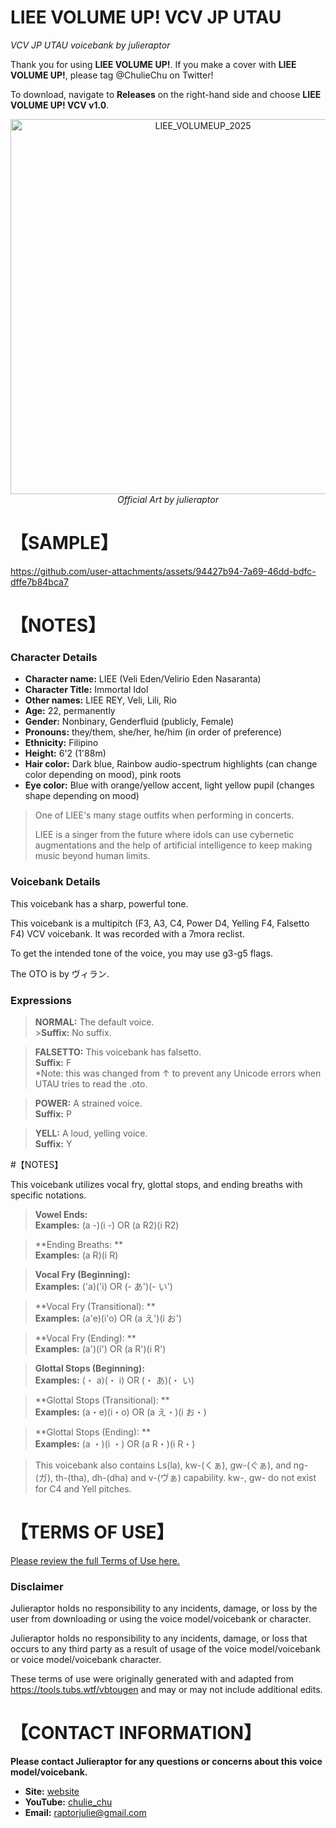 # LIEE VOLUME UP! VCV JP UTAU
<i> VCV JP UTAU voicebank by julieraptor</i>

Thank you for using **LIEE VOLUME UP!**. If you make a cover with **LIEE VOLUME UP!**, please tag @ChulieChu on Twitter!
<p>
To download, navigate to <b>Releases</b> on the right-hand side and choose <b>LIEE VOLUME UP! VCV v1.0</b>.

<p align="center">
<img height="600" alt="LIEE_VOLUMEUP_2025" src="https://github.com/user-attachments/assets/b8e330c3-0e08-4cdf-802f-9b2228fbb31a" />
<br>
<i>Official Art by julieraptor</i>
</p>

# 【SAMPLE】 

https://github.com/user-attachments/assets/94427b94-7a69-46dd-bdfc-dffe7b84bca7

# 【NOTES】 
### Character Details
- **Character name:** LIEE (Veli Eden/Velirio Eden Nasaranta)
- **Character Title:** Immortal Idol 
- **Other names:** LIEE REY, Veli, Lili, Rio
- **Age:** 22, permanently
- **Gender:** Nonbinary, Genderfluid (publicly, Female)
- **Pronouns:** they/them, she/her, he/him (in order of preference)
- **Ethnicity:** Filipino
- **Height:** 6'2 (1'88m)
- **Hair color:** Dark blue, Rainbow audio-spectrum highlights (can change color depending on mood), pink roots
- **Eye color:** Blue with orange/yellow accent, light yellow pupil (changes shape depending on mood)

> One of LIEE's many stage outfits when performing in concerts.<p>
> LIEE is a singer from the future where idols can use cybernetic augmentations and the help of artificial intelligence to keep making music beyond human limits.

### Voicebank Details

This voicebank has a sharp, powerful tone.

This voicebank is a multipitch (F3, A3, C4, Power D4, Yelling F4, Falsetto F4) VCV voicebank. It was recorded with a 7mora reclist.

To get the intended tone of the voice, you may use g3-g5 flags.

The OTO is by ヴィラン.

### Expressions
>**NORMAL:** The default voice. 
<br>>**Suffix:** No suffix.

>**FALSETTO:** This voicebank has falsetto.
<br>**Suffix:** F
<br>*Note: this was changed from ↑ to prevent any Unicode errors when UTAU tries to read the .oto.

>**POWER:** A strained voice.
<br>**Suffix:** P

>**YELL:** A loud, yelling voice.
<br>**Suffix:** Y


#【NOTES】 

This voicebank utilizes vocal fry, glottal stops, and ending breaths with specific notations.

>**Vowel Ends:**
<br>**Examples:** (a -)(i -) OR (a R2)(i R2)

>**Ending Breaths: **
<br>**Examples:** (a R)(i R)

>**Vocal Fry (Beginning):**
<br>**Examples:** ('a)('i) OR (- あ')(- い')

>**Vocal Fry (Transitional): **
<br>**Examples:** (a'e)(i'o) OR (a え')(i お')

>**Vocal Fry (Ending): **
<br>**Examples:** (a')(i') OR (a R')(i R')

>**Glottal Stops (Beginning):**
<br>**Examples:** (・ a)(・ i) OR (・ あ)(・ い)

>**Glottal Stops (Transitional): **
<br>**Examples:** (a・e)(i・o) OR (a え・)(i お・)

>**Glottal Stops (Ending): **
<br>**Examples:** (a ・)(i ・) OR (a R・)(i R・)

>This voicebank also contains Ls(la), kw-(くぁ), gw-(ぐぁ), and ng-(ガ), th-(tha), dh-(dha) and v-(ヴぁ) capability.
>kw-, gw- do not exist for C4 and Yell pitches.


# 【TERMS OF USE】

[Please review the full Terms of Use here.](https://docs.google.com/document/d/1t13WKc7VA2Q3G_MppznbAwhl3vLIL2MNPyjVN3kWDDg/edit?usp=sharing)

### Disclaimer
Julieraptor holds no responsibility to any incidents, damage, or loss by the user from downloading or using the voice model/voicebank or character.

Julieraptor holds no responsibility to any incidents, damage, or loss that occurs to any third party as a result of usage of the voice model/voicebank or voice model/voicebank character.

These terms of use were originally generated with and adapted from https://tools.tubs.wtf/vbtougen and may or may not include additional edits.

# 【CONTACT INFORMATION】
**Please contact Julieraptor for any questions or concerns about this voice model/voicebank.**
- **Site:** [website](https://julieraptor.carrd.co)
- **YouTube:** [chulie_chu](https://www.youtube.com/channel/UCaJ0Q7aEmNdZAME8zvxQICg)
- **Email:** [raptorjulie@gmail.com](mailto:raptorjulie@gmail.com)
